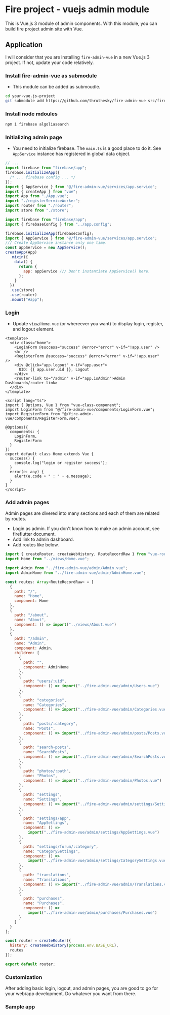 # Fire project - vuejs admin module

This is Vue.js 3 module of admin components. With this module, you can build fire project admin site with Vue.

## Application

I will consider that you are installing `fire-admin-vue` in a new Vue.js 3 project. If not, update your code relatively.

### Install fire-admin-vue as submodule

- This module can be added as submoudle.

```sh
cd your-vue.js-project
git submodule add https://github.com/thruthesky/fire-admin-vue src/fire-admin-vue
```

### Install node mdoules

```sh
npm i firebase algoliasearch
```

### Initializing admin page

- You need to initialize firebase. The `main.ts` is a good place to do it. See `AppService` instance has registered in global data object.

```js
// ...
import firebase from "firebase/app";
firebase.initializeApp({
  /* ... firebase config ... */
});
import { AppService } from "@/fire-admin-vue/services/app.service";
import { createApp } from "vue";
import App from "./App.vue";
import "./registerServiceWorker";
import router from "./router";
import store from "./store";

import firebase from "firebase/app";
import { firebaseConfig } from "../app.config";

firebase.initializeApp(firebaseConfig);
import { AppService } from "@/fire-admin-vue/services/app.service";
/// Create AppService instance only one time.
const appService = new AppService();
createApp(App)
  .mixin({
    data() {
      return {
        app: appService /// Don't instantiate AppService() here.
      };
    }
  })
  .use(store)
  .use(router)
  .mount("#app");
```

### Login

- Update `view/Home.vue` (or whereever you want) to display login, register, and logout element.

```vue
<template>
  <div class="home">
    <LoginForm @success="success" @error="error" v-if="!app.user" />
    <hr />
    <RegisterForm @success="success" @error="error" v-if="!app.user" />
    <div @click="app.logout" v-if="app.user">
      UID: {{ app.user.uid }}, Logout
    </div>
    <router-link to="/admin" v-if="app.isAdmin">Admin Dashboard</router-link>
  </div>
</template>

<script lang="ts">
import { Options, Vue } from "vue-class-component";
import LoginForm from "@/fire-admin-vue/components/LoginForm.vue";
import RegisterForm from "@/fire-admin-vue/components/RegisterForm.vue";

@Options({
  components: {
    LoginForm,
    RegisterForm
  }
})
export default class Home extends Vue {
  success() {
    console.log("login or register success");
  }
  error(e: any) {
    alert(e.code + " : " + e.message);
  }
}
</script>
```

### Add admin pages

Admin pages are divered into many sections and each of them are related by routes.

- Login as admin. If you don't know how to make an admin account, see fireflutter document.
- Add link to admin dashboard.
- Add routes like below.

```js
import { createRouter, createWebHistory, RouteRecordRaw } from "vue-router";
import Home from "../views/Home.vue";

import Admin from "../fire-admin-vue/admin/Admin.vue";
import AdminHome from "../fire-admin-vue/admin/AdminHome.vue";

const routes: Array<RouteRecordRaw> = [
  {
    path: "/",
    name: "Home",
    component: Home
  },
  {
    path: "/about",
    name: "About",
    component: () => import("../views/About.vue")
  },
  {
    path: "/admin",
    name: "Admin",
    component: Admin,
    children: [
      {
        path: "",
        component: AdminHome
      },
      {
        path: "users/:uid",
        component: () => import("../fire-admin-vue/admin/Users.vue")
      },
      {
        path: "categories",
        name: "Categories",
        component: () => import("../fire-admin-vue/admin/Categories.vue")
      },
      {
        path: "posts/:category",
        name: "Posts",
        component: () => import("../fire-admin-vue/admin/posts/Posts.vue")
      },
      {
        path: "search-posts",
        name: "SearchPosts",
        component: () => import("../fire-admin-vue/admin/SearchPosts.vue")
      },
      {
        path: "photos/:path",
        name: "Photos",
        component: () => import("../fire-admin-vue/admin/Photos.vue")
      },
      {
        path: "settings",
        name: "Settings",
        component: () => import("../fire-admin-vue/admin/settings/Settings.vue")
      },
      {
        path: "settings/app",
        name: "AppSettings",
        component: () =>
          import("../fire-admin-vue/admin/settings/AppSettings.vue")
      },
      {
        path: "settings/forum/:category",
        name: "CategorySettings",
        component: () =>
          import("../fire-admin-vue/admin/settings/CategorySettings.vue")
      },
      {
        path: "translations",
        name: "Translations",
        component: () => import("../fire-admin-vue/admin/Translations.vue")
      },
      {
        path: "purchases",
        name: "Purchases",
        component: () =>
          import("../fire-admin-vue/admin/purchases/Purchases.vue")
      }
    ]
  }
];

const router = createRouter({
  history: createWebHistory(process.env.BASE_URL),
  routes
});

export default router;
```

### Customization

After adding basic login, logout, and admin pages, you are good to go for your web/app development. Do whatever you want from there.

### Sample app
